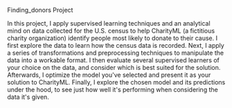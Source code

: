 Finding_donors Project

In this project, I apply supervised learning techniques and an analytical mind on data collected for the U.S. census to help CharityML (a fictitious charity organization) identify people most likely to donate to their cause. I first explore the data to learn how the census data is recorded. Next, I apply a series of transformations and preprocessing techniques to manipulate the data into a workable format. I then evaluate several supervised learners of your choice on the data, and consider which is best suited for the solution. Afterwards, I optimize the model you've selected and present it as your solution to CharityML. Finally, I explore the chosen model and its predictions under the hood, to see just how well it's performing when considering the data it's given.
